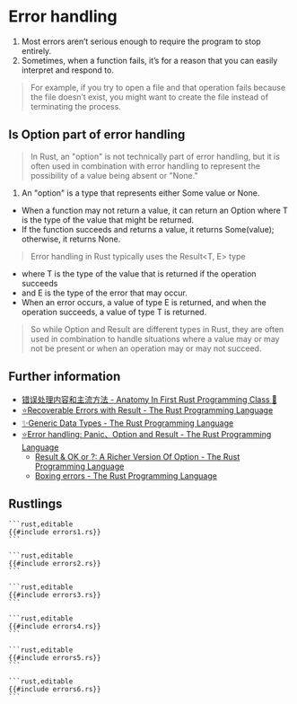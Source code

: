 # Error handling

1. Most errors aren’t serious enough to require the program to stop entirely.
2. Sometimes, when a function fails, it’s for a reason that you can easily interpret and respond to.

> For example, if you try to open a file and that operation fails because the file doesn’t exist, you might want to create the file instead of terminating the process.

## Is Option<T> part of error handling

> In Rust, an "option" is not technically part of error handling, but it is often used in combination with error handling to represent the possibility of a value being absent or "None."

1. An "option" is a type that represents either Some value or None.

- When a function may not return a value, it can return an Option<T> where T is the type of the value that might be returned.
- If the function succeeds and returns a value, it returns Some(value); otherwise, it returns None.

> Error handling in Rust typically uses the Result<T, E> type

- where T is the type of the value that is returned if the operation succeeds
- and E is the type of the error that may occur.
- When an error occurs, a value of type E is returned, and when the operation succeeds, a value of type T is returned.

> So while Option and Result are different types in Rust, they are often used in combination to handle situations where a value may or may not be present or when an operation may or may not succeed.

## Further information

- [错误处理内容和主流方法 - Anatomy In First Rust Programming Class 🦀](https://kuanhsiaokuo.github.io/geektime-tyr-rust/3_3_1_error_content.html)
- [⭐️Recoverable Errors with Result - The Rust Programming Language](https://kuanhsiaokuo.github.io/the-rust-programming-book-khk/ch09-02-recoverable-errors-with-result.html)
- [✨Generic Data Types - The Rust Programming Language](https://kuanhsiaokuo.github.io/the-rust-programming-book-khk/ch10-01-syntax.html)
- [⭐️Error handling: Panic、Option and Result - The Rust Programming Language](https://kuanhsiaokuo.github.io/the-rust-programming-book-khk/rust_by_example_src/error.html)
    - [Result & OK or ?: A Richer Version Of Option - The Rust Programming Language](https://kuanhsiaokuo.github.io/the-rust-programming-book-khk/rust_by_example_src/error/result.html)
    - [Boxing errors - The Rust Programming Language](https://kuanhsiaokuo.github.io/the-rust-programming-book-khk/rust_by_example_src/error/multiple_error_types/boxing_errors.html)

## Rustlings

~~~admonish note title="errors1" collapsible=true
```rust,editable
{{#include errors1.rs}}
```
~~~

~~~admonish note title="errors2" collapsible=true
```rust,editable
{{#include errors2.rs}}
```
~~~

~~~admonish note title="errors3" collapsible=true
```rust,editable
{{#include errors3.rs}}
```
~~~

~~~admonish note title="errors4" collapsible=true
```rust,editable
{{#include errors4.rs}}
```
~~~

~~~admonish note title="errors5" collapsible=true
```rust,editable
{{#include errors5.rs}}
```
~~~

~~~admonish note title="errors6" collapsible=true
```rust,editable
{{#include errors6.rs}}
```
~~~
